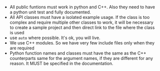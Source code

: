 * All public funtions must work in python and C++. Also they need to have
  a python unit test and fully documented.
* All API classes must have a isolated example usage. If the class is too
  complex and require multiple other classes to work, it will be necessary to
  create a sample project and then direct link to the file where the class is
  used
* use `auto` where possible. It's ok, you will live.
* We use C++ modules. So we have very few include files only when they are
 required
* Python function names and classes must have the same as the C++ counterparts
  same for the argument names, if they are different for any reason. It MUST be
  specified in the documentation.
